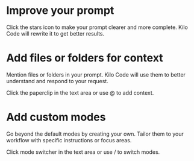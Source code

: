 # Improve your prompt

Click the stars icon to make your prompt clearer and more complete. Kilo Code will rewrite it to get better results.

# Add files or folders for context

Mention files or folders in your prompt. Kilo Code will use them to better understand and respond to your request.

Click the paperclip in the text area or use @ to add context.

# Add custom modes

Go beyond the default modes by creating your own. Tailor them to your workflow with specific instructions or focus areas.

Click mode switcher in the text area or use / to switch modes.
